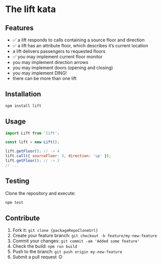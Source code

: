 # The lift kata

## Features


- ✅ a lift responds to calls containing a source floor and direction
- ✅ a lift has an attribute floor, which describes it’s current location
- a lift delivers passengers to requested floors
- ✅ you may implement current floor monitor
- you may implement direction arrows
- you may implement doors (opening and closing)
- you may implement DING!
- there can be more than one lift


## Installation

```bash
npm install lift
```

## Usage

```js
import Lift from 'lift';

const lift = new Lift();

lift.getFloor(); // -> 4
lift.call({ sourceFloor: 3, direction: 'up' });
lift.getFloor(); // -> 3
// ...
```

## Testing

Clone the repository and execute:

```bash
npm test
```

## Contribute

1. Fork it: `git clone {packageRepoCloneUrl}`
2. Create your feature branch: `git checkout -b feature/my-new-feature`
3. Commit your changes: `git commit -am 'Added some feature'`
4. Check the build: `npm run build`
5. Push to the branch: `git push origin my-new-feature`
6. Submit a pull request :D
